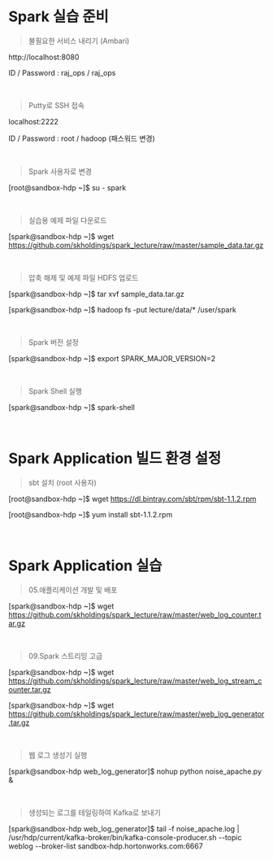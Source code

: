 # Spark 실습 준비

> 불필요한 서비스 내리기 (Ambari)

http://localhost:8080

ID / Password : raj_ops / raj_ops

<br>

> Putty로 SSH 접속

localhost:2222

ID / Password : root / hadoop (패스워드 변경)

<br>

> Spark 사용자로 변경

[root@sandbox-hdp ~]$ su - spark

<br>

> 실습용 예제 파일 다운로드

[spark@sandbox-hdp ~]$ wget https://github.com/skholdings/spark_lecture/raw/master/sample_data.tar.gz

<br>

> 압축 해제 및 예제 파일 HDFS 업로드

[spark@sandbox-hdp ~]$ tar xvf sample_data.tar.gz

[spark@sandbox-hdp ~]$ hadoop fs -put lecture/data/* /user/spark

<br>

> Spark 버전 설정

[spark@sandbox-hdp ~]$ export SPARK_MAJOR_VERSION=2

<br>

> Spark Shell 실행

[spark@sandbox-hdp ~]$ spark-shell

<br>

# Spark Application 빌드 환경 설정

> sbt 설치 (root 사용자)

[root@sandbox-hdp ~]$ wget https://dl.bintray.com/sbt/rpm/sbt-1.1.2.rpm

[root@sandbox-hdp ~]$ yum install sbt-1.1.2.rpm

<br>

# Spark Application 실습

> 05.애플리케이션 개발 및 배포

[spark@sandbox-hdp ~]$ wget https://github.com/skholdings/spark_lecture/raw/master/web_log_counter.tar.gz

<br>

> 09.Spark 스트리밍 고급

[spark@sandbox-hdp ~]$ wget https://github.com/skholdings/spark_lecture/raw/master/web_log_stream_counter.tar.gz

[spark@sandbox-hdp ~]$ wget https://github.com/skholdings/spark_lecture/raw/master/web_log_generator.tar.gz

<br>

> 웹 로그 생성기 실행

[spark@sandbox-hdp web_log_generator]$ nohup python noise_apache.py &

<br>

> 생성되는 로그를 테일링하여 Kafka로 보내기

[spark@sandbox-hdp web_log_generator]$ tail -f noise_apache.log | /usr/hdp/current/kafka-broker/bin/kafka-console-producer.sh --topic weblog --broker-list sandbox-hdp.hortonworks.com:6667
